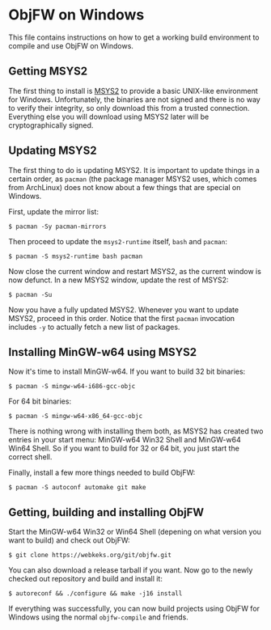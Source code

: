 ObjFW on Windows
================

  This file contains instructions on how to get a working build environment to
  compile and use ObjFW on Windows.


Getting MSYS2
-------------

  The first thing to install is [MSYS2](https://msys2.github.io) to provide a
  basic UNIX-like environment for Windows. Unfortunately, the binaries are not
  signed and there is no way to verify their integrity, so only download this
  from a trusted connection. Everything else you will download using MSYS2
  later will be cryptographically signed.


Updating MSYS2
--------------

  The first thing to do is updating MSYS2. It is important to update things in
  a certain order, as `pacman` (the package manager MSYS2 uses, which comes
  from ArchLinux) does not know about a few things that are special on Windows.

  First, update the mirror list:

    $ pacman -Sy pacman-mirrors

  Then proceed to update the `msys2-runtime` itself, `bash` and `pacman`:

    $ pacman -S msys2-runtime bash pacman

  Now close the current window and restart MSYS2, as the current window is now
  defunct. In a new MSYS2 window, update the rest of MSYS2:

    $ pacman -Su

  Now you have a fully updated MSYS2. Whenever you want to update MSYS2,
  proceed in this order. Notice that the first `pacman` invocation includes
  `-y` to actually fetch a new list of packages.


Installing MinGW-w64 using MSYS2
--------------------------------

  Now it's time to install MinGW-w64. If you want to build 32 bit binaries:

    $ pacman -S mingw-w64-i686-gcc-objc

  For 64 bit binaries:

    $ pacman -S mingw-w64-x86_64-gcc-objc

  There is nothing wrong with installing them both, as MSYS2 has created two
  entries in your start menu: MinGW-w64 Win32 Shell and MinGW-w64 Win64 Shell.
  So if you want to build for 32 or 64 bit, you just start the correct shell.

  Finally, install a few more things needed to build ObjFW:

    $ pacman -S autoconf automake git make


Getting, building and installing ObjFW
--------------------------------------

  Start the MinGW-w64 Win32 or Win64 Shell (depening on what version you want
  to build) and check out ObjFW:

    $ git clone https://webkeks.org/git/objfw.git

  You can also download a release tarball if you want. Now go to the newly
  checked out repository and build and install it:

    $ autoreconf && ./configure && make -j16 install

  If everything was successfully, you can now build projects using ObjFW for
  Windows using the normal `objfw-compile` and friends.
